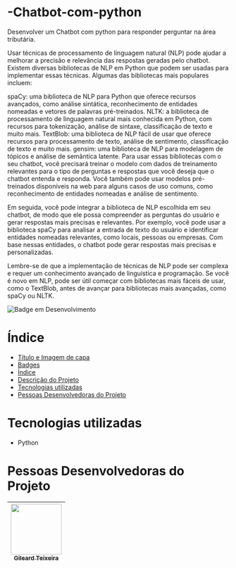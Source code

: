 # -Chatbot-com-python
Desenvolver um  Chatbot com python para responder perguntar na área tributária.

Usar técnicas de processamento de linguagem natural (NLP) pode ajudar a melhorar a precisão e relevância das respostas geradas pelo chatbot. Existem diversas bibliotecas de NLP em Python que podem ser usadas para implementar essas técnicas. Algumas das bibliotecas mais populares incluem:

spaCy: uma biblioteca de NLP para Python que oferece recursos avançados, como análise sintática, reconhecimento de entidades nomeadas e vetores de palavras pré-treinados.
NLTK: a biblioteca de processamento de linguagem natural mais conhecida em Python, com recursos para tokenização, análise de sintaxe, classificação de texto e muito mais.
TextBlob: uma biblioteca de NLP fácil de usar que oferece recursos para processamento de texto, análise de sentimento, classificação de texto e muito mais.
gensim: uma biblioteca de NLP para modelagem de tópicos e análise de semântica latente.
Para usar essas bibliotecas com o seu chatbot, você precisará treinar o modelo com dados de treinamento relevantes para o tipo de perguntas e respostas que você deseja que o chatbot entenda e responda. Você também pode usar modelos pré-treinados disponíveis na web para alguns casos de uso comuns, como reconhecimento de entidades nomeadas e análise de sentimento.

Em seguida, você pode integrar a biblioteca de NLP escolhida em seu chatbot, de modo que ele possa compreender as perguntas do usuário e gerar respostas mais precisas e relevantes. Por exemplo, você pode usar a biblioteca spaCy para analisar a entrada de texto do usuário e identificar entidades nomeadas relevantes, como locais, pessoas ou empresas. Com base nessas entidades, o chatbot pode gerar respostas mais precisas e personalizadas.

Lembre-se de que a implementação de técnicas de NLP pode ser complexa e requer um conhecimento avançado de linguística e programação. Se você é novo em NLP, pode ser útil começar com bibliotecas mais fáceis de usar, como o TextBlob, antes de avançar para bibliotecas mais avançadas, como spaCy ou NLTK.

![Badge em Desenvolvimento](http://img.shields.io/static/v1?label=STATUS&message=EM%20DESENVOLVIMENTO&color=GREEN&style=for-the-badge)

# Índice 

* [Título e Imagem de capa](#Título-e-Imagem-de-capa)
* [Badges](#badges)
* [Índice](#índice)
* [Descrição do Projeto](#descrição-do-projeto)
* [Tecnologias utilizadas](#tecnologias-utilizadas)
* [Pessoas Desenvolvedoras do Projeto](#pessoas-desenvolvedoras)



# Tecnologias utilizadas
* Python


# Pessoas Desenvolvedoras do Projeto

| [<img src="https://avatars.githubusercontent.com/u/111284002?s=400&u=90233005b4c13fbb4a1c3d4eb8c0a66df1f11139&v=4" width=115><br><sub> Gileard Teixeira</sub>](https://github.com/Gil-Ti) |
| :---: |
